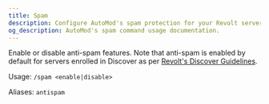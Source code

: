 ```yaml
---
title: Spam
description: Configure AutoMod's spam protection for your Revolt server. Set rate limits and prevent message spam automatically.
og_description: AutoMod's spam command usage documentation.
---
```


Enable or disable anti-spam features. Note that anti-spam is enabled by default for servers enrolled in Discover as per [Revolt's Discover Guidelines](https://support.revolt.chat/kb/safety/discover-guidelines).

Usage: `/spam <enable|disable>`

Aliases: `antispam`

